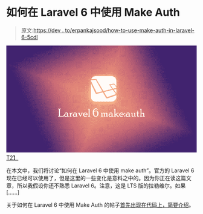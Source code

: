 # 如何在 Laravel 6 中使用 Make Auth

> 原文:[https://dev . to/erpankajsood/how-to-use-make-auth-in-laravel-6-5cdl](https://dev.to/erpankajsood/how-to-use-make-auth-in-laravel-6-5cdl)

[![how-to-use-make-auth-in-laravel-6](img/59dec9450a37b29721b27bf9e3751262.png)T2】](https://res.cloudinary.com/practicaldev/image/fetch/s--ykiXTjZL--/c_limit%2Cf_auto%2Cfl_progressive%2Cq_auto%2Cw_880/https://codebriefly.com/wp-content/uploads/2019/09/how-to-use-make-auth-in-laravel-6.jpg)

在本文中，我们将讨论“如何在 Laravel 6 中使用 make auth”。官方的 Laravel 6 现在已经可以使用了，但是这里的一些变化是意料之中的。因为你正在读这篇文章，所以我假设你还不熟悉 Laravel 6。注意，这是 LTS 版的拉勒维尔。如果[……]

关于如何在 Laravel 6 中使用 Make Auth 的帖子[首先出现在](https://codebriefly.com/how-to-use-make-auth-in-laravel-6/)[代码上，简要介绍](https://codebriefly.com)。